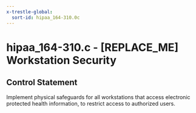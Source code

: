```yaml
---
x-trestle-global:
  sort-id: hipaa_164-310.0c
---
```


# hipaa_164-310.c - \[REPLACE_ME\] Workstation Security

## Control Statement

Implement physical safeguards for all workstations that access electronic protected health information,
to restrict access to authorized users.
